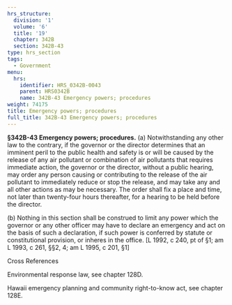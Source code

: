 ```yaml
---
hrs_structure:
  division: '1'
  volume: '6'
  title: '19'
  chapter: 342B
  section: 342B-43
type: hrs_section
tags:
  - Government
menu:
  hrs:
    identifier: HRS_0342B-0043
    parent: HRS0342B
    name: 342B-43 Emergency powers; procedures
weight: 74175
title: Emergency powers; procedures
full_title: 342B-43 Emergency powers; procedures
---
```

**§342B-43 Emergency powers; procedures.** (a) Notwithstanding any other law to the contrary, if the governor or the director determines that an imminent peril to the public health and safety is or will be caused by the release of any air pollutant or combination of air pollutants that requires immediate action, the governor or the director, without a public hearing, may order any person causing or contributing to the release of the air pollutant to immediately reduce or stop the release, and may take any and all other actions as may be necessary. The order shall fix a place and time, not later than twenty-four hours thereafter, for a hearing to be held before the director.

(b) Nothing in this section shall be construed to limit any power which the governor or any other officer may have to declare an emergency and act on the basis of such a declaration, if such power is conferred by statute or constitutional provision, or inheres in the office. [L 1992, c 240, pt of §1; am L 1993, c 261, §§2, 4; am L 1995, c 201, §1]

Cross References

Environmental response law, see chapter 128D.

Hawaii emergency planning and community right-to-know act, see chapter 128E.